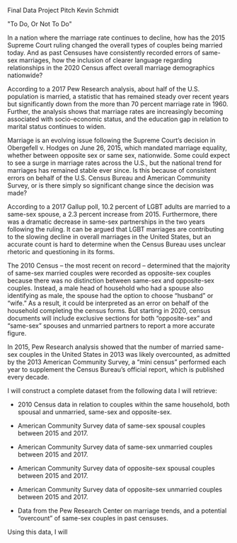 Final Data Project Pitch
Kevin Schmidt

"To Do, Or Not To Do"

In a nation where the marriage rate continues to decline, how has the 2015 Supreme Court ruling changed the overall types of couples being married today. And as past Censuses have consistently recorded errors of same-sex marriages, how the inclusion of clearer language regarding relationships in the 2020 Census affect overall marriage demographics nationwide?

According to a 2017 Pew Research analysis, about half of the U.S. population is married, a statistic that has remained steady over recent years but significantly down from the more than 70 percent marriage rate in 1960. Further, the analysis shows that marriage rates are increasingly becoming associated with socio-economic status, and the education gap in relation to marital status continues to widen.

Marriage is an evolving issue following the Supreme Court’s decision in Obergefell v. Hodges on June 26, 2015, which mandated marriage equality, whether between opposite sex or same sex, nationwide. Some could expect to see a surge in marriage rates across the U.S., but the national trend for marriages has remained stable ever since. Is this because of consistent errors on behalf of the U.S. Census Bureau and American Community Survey, or is there simply so significant change since the decision was made? 

According to a 2017 Gallup poll, 10.2 percent of LGBT adults are married to a same-sex spouse, a 2.3 percent increase from 2015. Furthermore, there was a dramatic decrease in same-sex partnerships in the two years following the ruling. It can be argued that LGBT marriages are contributing to the slowing decline in overall marriages in the United States, but an accurate count is hard to determine when the Census Bureau uses unclear rhetoric and questioning in its forms. 

The 2010 Census – the most recent on record – determined that the majority of same-sex married couples were recorded as opposite-sex couples because there was no distinction between same-sex and opposite-sex couples. Instead, a male head of household who had a spouse also identifying as male, the spouse had the option to choose “husband” or “wife.” As a result, it could be interpreted as an error on behalf of the household completing the census forms. But starting in 2020, census documents will include exclusive sections for both “opposite-sex” and “same-sex” spouses and unmarried partners to report a more accurate figure. 

In 2015, Pew Research analysis showed that the number of married same-sex couples in the United States in 2013 was likely overcounted, as admitted by the 2013 American Community Survey, a “mini census” performed each year to supplement the Census Bureau’s official report, which is published every decade. 



I will construct a complete dataset from the following data I will retrieve:

- 2010 Census data in relation to couples within the same household, both spousal and unmarried, same-sex and opposite-sex.

- American Community Survey data of same-sex spousal couples between 2015 and 2017.

- American Community Survey data of same-sex unmarried couples between 2015 and 2017.

- American Community Survey data of opposite-sex spousal couples between 2015 and 2017.

- American Community Survey data of opposite-sex unmarried couples between 2015 and 2017.

- Data from the Pew Research Center on marriage trends, and a potential “overcount” of same-sex couples in past censuses.

Using this data, I will 
 



	

